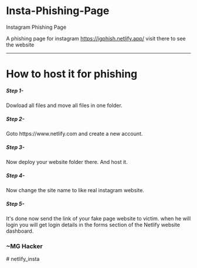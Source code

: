 # Insta-Phishing-Page
Instagram Phishing Page 

A phishing page for instagram 
https://igphish.netlify.app/
visit there to see the website

<blockquote> </blockquote>
<hr>
<h1> How to host it for phishing</h1>
<h5> Step 1- </h5> 
Dowload all files and move all files in one folder.<br>
<h5> Step 2- </h5> 
Goto https://www.netlify.com and create a new account.<br>
<h5> Step 3- </h5> 
Now deploy your website folder there.
And host it. <br>
<h5> Step 4- </h5> 
Now change the site name to like real instagram website.<br>
<h5> Step 5- </h5> 
It's done now send the link of your fake page website to victim.
when he will login you will get login details in the forms section of the Netlify website dashboard.


<h3>
~MG Hacker </h3>
# netlify_insta
